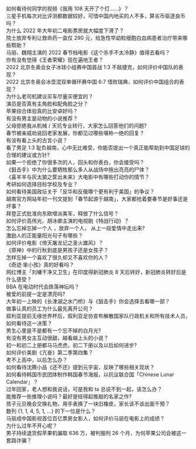 如何看待何同学的视频《我用 108 天开了个灯......》？  
三星手机每次对比评测都数据较好，可惜中国内地买的人不多，算劣币驱逐良币吗？  
为什么 2022 年大年初二电影票房就大幅度下滑了？  
院士放弃专利让救命药一盒仅 290 元，给急性早幼粒细胞白血病患者治疗带来哪些帮助？  
马丽、魏翔主演的 2022 春节档电影《这个杀手不太冷静》值得去看吗？  
你有没有觉得《王者荣耀》现在遍地王者？  
2022 北京冬奥会女子冰球小组赛中国首战 1:3 不敌捷克，如何评价中国队的表现？  
2022 北京冬奥会冰壶混双单循环赛中国 6:7 惜败瑞典，如何评价中国组合的表现？  
为什么老司机建议买车尽量买便宜的？  
演员是否真有主角脸和配角脸之分？  
苹果综合体验真的比安卓好吗？  
有没有男主是动物的小说推荐？  
父母拒绝我从机械 / 天坑专业转行，大家怎么回答他们的问题?  
春节被亲戚劝说回老家发展，你都见过哪些堪称一绝的回复？  
有没有看上头的古言小说？  
看了男足 1:3 耻负越南，心中无比难受，你能否提出一个真正能帮助到中国足球的合理的建议或方针?  
如果一个拒绝了你很多次的人，回头和你表白，你会接受吗？  
《狙击手》中为什么要牺牲那么多人从战场中拖出亮亮的尸体？  
《喜羊羊与灰太狼之筐出未来》大电影中有哪些打动你的情节？  
考研如何选择目标学校及专业？  
如何看待美国政坛关于「反华和反俄哪个更有利于美国」的争议？  
越南官方网站年初一刊文提到「春节起源于越南」，大家都抢着要春节是好事还是坏事？  
拜登正式批准向东欧增派美军，释放了什么信号？  
如何评价高伟光、胡冰卿主演的电视剧《特战行动》？  
怎么忘掉忘掉一个人 ，放弃一个人， 从上一段爱情中走出来?  
激励人的正能量阳光句子有哪些？  
如何评价电影《倚天屠龙记之圣火雄风》？  
《原神》中的行秋到底是男孩子还是女孩子？  
怎样忘掉一个喜欢了很久却又不喜欢你的人？  
《奇迹·笨小孩》真的好看吗？  
网红博主「刘墉干净又卫生」在印度得新冠肺炎 8 天后转好，新冠肺炎转好后是什么感受？  
BBA 在电动时代会跌落神坛吗？  
被爱的前提一定是漂亮吗?  
大年初一上映的《长津湖之水门桥》与《狙击手》你会选择去看哪一部？  
做事认真的员工为什么最先离开公司？  
叙利亚提前无缘世界杯后，叙利亚足协宣布解散国家队行政机关和所有技术人员，如何看待这一决策？  
男生心里是不是都有一个忘不掉的白月光?  
有没有男女主互动很甜，越看越上头的小说？  
初一和初二上册都马马虎虎，初二下册以及以后如何进步?  
如何评价美剧《亢奋》第二季第四集？  
考不上高中，以后怎么办？  
如何看待沈腾小品《还不还》提到元宇宙，反映了哪些相关现状？  
如何看待韩国市民团体制作韩国春节海报，以抗议联合国「Chinese Lunar Calendar」？  
过年回家，老人想和我说话，可是我和 ta 总说不到一起，该怎么办？  
能推荐一些推理小说吗？最好是经得起推敲的名家之作?  
孩子元旦晚会交换礼物，用手表换了一块旧橡皮，家长该不该出面干预？  
数列 {1, 1, 4, 5, 1, …} 的下一位是什么？  
马丽成中国影视首位百亿票房女影人，如何评价马丽在电影上的成绩？  
为什么过年不开心呢？  
男子持续退货假苹果机骗取 636 万，被判服刑 26 个月，为何苹果公司会被这一套路诈骗？  
